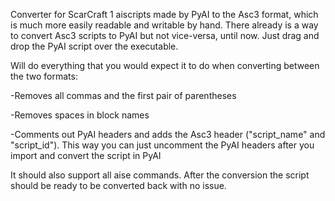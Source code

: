 Converter for ScarCraft 1 aiscripts made by PyAI to the Asc3 format, which is much more easily readable and writable by hand. There already is a way to convert Asc3 scripts to PyAI but not vice-versa, until now.
Just drag and drop the PyAI script over the executable.


Will do everything that you would expect it to do when converting between the two formats:

-Removes all commas and the first pair of parentheses

-Removes spaces in block names

-Comments out PyAI headers and adds the Asc3 header ("script_name" and "script_id"). This way you can just uncomment the PyAI headers after you import and convert the script in PyAI

It should also support all aise commands. 
After the conversion the script should be ready to be converted back with no issue.
